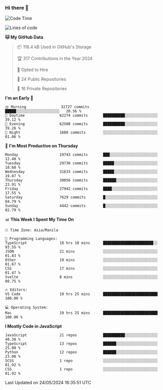 ### Hi there 👋

<!--START_SECTION:waka-->
![Code Time](http://img.shields.io/badge/Code%20Time-737%20hrs%2041%20mins-blue)

![Lines of code](https://img.shields.io/badge/From%20Hello%20World%20I%27ve%20Written-64.2%20million%20lines%20of%20code-blue)

**🐱 My GitHub Data** 

> 📦 118.4 kB Used in GitHub's Storage 
 > 
> 🏆 317 Contributions in the Year 2024
 > 
> 💼 Opted to Hire
 > 
> 📜 24 Public Repositories 
 > 
> 🔑 16 Private Repositories 
 > 
**I'm an Early 🐤** 

```text
🌞 Morning                32727 commits       █████░░░░░░░░░░░░░░░░░░░░   20.56 % 
🌆 Daytime                62274 commits       ██████████░░░░░░░░░░░░░░░   39.12 % 
🌃 Evening                62500 commits       ██████████░░░░░░░░░░░░░░░   39.26 % 
🌙 Night                  1680 commits        ░░░░░░░░░░░░░░░░░░░░░░░░░   01.06 % 
```
📅 **I'm Most Productive on Thursday** 

```text
Monday                   19743 commits       ███░░░░░░░░░░░░░░░░░░░░░░   12.40 % 
Tuesday                  29736 commits       █████░░░░░░░░░░░░░░░░░░░░   18.68 % 
Wednesday                31633 commits       █████░░░░░░░░░░░░░░░░░░░░   19.87 % 
Thursday                 38056 commits       ██████░░░░░░░░░░░░░░░░░░░   23.91 % 
Friday                   27942 commits       ████░░░░░░░░░░░░░░░░░░░░░   17.55 % 
Saturday                 7629 commits        █░░░░░░░░░░░░░░░░░░░░░░░░   04.79 % 
Sunday                   4442 commits        █░░░░░░░░░░░░░░░░░░░░░░░░   02.79 % 
```


📊 **This Week I Spent My Time On** 

```text
🕑︎ Time Zone: Asia/Manila

💬 Programming Languages: 
TypeScript               18 hrs 10 mins      ███████████████████████░░   93.55 % 
JSON                     21 mins             ░░░░░░░░░░░░░░░░░░░░░░░░░   01.83 % 
Other                    19 mins             ░░░░░░░░░░░░░░░░░░░░░░░░░   01.67 % 
CSS                      17 mins             ░░░░░░░░░░░░░░░░░░░░░░░░░   01.47 % 
Svelte                   8 mins              ░░░░░░░░░░░░░░░░░░░░░░░░░   00.75 % 

🔥 Editors: 
VS Code                  19 hrs 25 mins      █████████████████████████   100.00 % 

💻 Operating System: 
Mac                      19 hrs 25 mins      █████████████████████████   100.00 % 
```

**I Mostly Code in JavaScript** 

```text
JavaScript               21 repos            ██████████░░░░░░░░░░░░░░░   40.38 % 
TypeScript               13 repos            ██████░░░░░░░░░░░░░░░░░░░   25.00 % 
Python                   12 repos            ██████░░░░░░░░░░░░░░░░░░░   23.08 % 
SCSS                     1 repo              ░░░░░░░░░░░░░░░░░░░░░░░░░   01.92 % 
CSS                      1 repo              ░░░░░░░░░░░░░░░░░░░░░░░░░   01.92 % 
```




 Last Updated on 24/05/2024 16:35:51 UTC
<!--END_SECTION:waka-->
